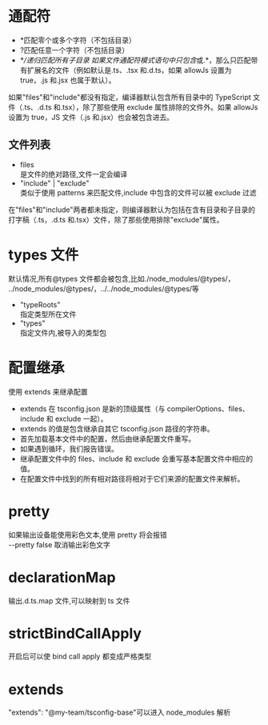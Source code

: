 # 通配符

- \*匹配零个或多个字符（不包括目录）
- ?匹配任意一个字符（不包括目录）
- \**/递归匹配所有子目录
  如果文件通配符模式语句中只包含*或.\*，那么只匹配带有扩展名的文件（例如默认是.ts、.tsx 和.d.ts，如果 allowJs 设置为 true，.js 和.jsx 也属于默认）。

如果"files"和"include"都没有指定，编译器默认包含所有目录中的 TypeScript 文件（.ts、.d.ts 和.tsx），除了那些使用 exclude 属性排除的文件外。如果 allowJs 设置为 true，JS 文件（.js 和.jsx）也会被包含进去。

## 文件列表

- files  
  是文件的绝对路径,文件一定会编译
- "include" | "exclude"  
  类似于使用 patterns 来匹配文件,include 中包含的文件可以被 exclude 过滤

在"files"和"include"两者都未指定，则编译器默认为包括在含有目录和子目录的打字稿（.ts，.d.ts 和.tsx）文件，除了那些使用排除"exclude"属性。

# types 文件

默认情况,所有@types 文件都会被包含,比如./node_modules/@types/， ../node_modules/@types/，../../node_modules/@types/等

- "typeRoots"  
  指定类型所在文件
- "types"  
  指定文件内,被导入的类型包

# 配置继承

使用 extends 来继承配置

- extends 在 tsconfig.json 是新的顶级属性（与 compilerOptions、files、include 和 exclude 一起）。
- extends 的值是包含继承自其它 tsconfig.json 路径的字符串。
- 首先加载基本文件中的配置，然后由继承配置文件重写。
- 如果遇到循环，我们报告错误。
- 继承配置文件中的 files、include 和 exclude 会重写基本配置文件中相应的值。
- 在配置文件中找到的所有相对路径将相对于它们来源的配置文件来解析。

# pretty

如果输出设备能使用彩色文本,使用 pretty 将会报错  
--pretty false 取消输出彩色文字

# declarationMap

输出.d.ts.map 文件,可以映射到 ts 文件

# strictBindCallApply

开启后可以使 bind call apply 都变成严格类型

# extends

"extends": "@my-team/tsconfig-base"可以进入 node_modules 解析

